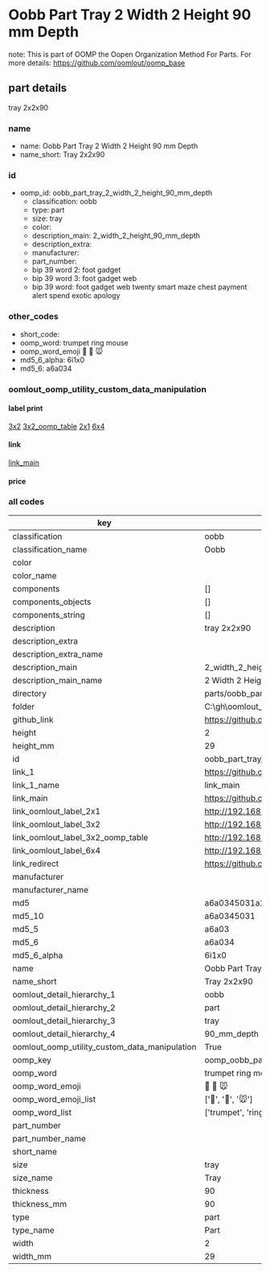# Oobb Part Tray 2 Width 2 Height 90 mm Depth  

note: This is part of OOMP the Oopen Organization Method For Parts. For more details: https://github.com/oomlout/oomp_base

##  part details
  



tray 2x2x90



### name
* name: Oobb Part Tray 2 Width 2 Height 90 mm Depth
* name_short: Tray 2x2x90 
### id
* oomp_id: oobb_part_tray_2_width_2_height_90_mm_depth
  * classification: oobb
  * type: part
  * size: tray
  * color: 
  * description_main: 2_width_2_height_90_mm_depth
  * description_extra: 
  * manufacturer: 
  * part_number: 
  * bip 39 word 2: foot gadget
  * bip 39 word 3: foot gadget web
  * bip 39 word: foot gadget web twenty smart maze chest payment alert spend exotic apology

### other_codes
* short_code: 
* oomp_word: trumpet ring mouse
* oomp_word_emoji :trumpet: :ring: :mouse:
* md5_6_alpha: 6i1x0
* md5_6: a6a034






### oomlout_oomp_utility_custom_data_manipulation
#### label print
[3x2](http://192.168.1.245:1112/?label=oomp%206i1x0)
[3x2_oomp_table](http://192.168.1.108:1112/?label=oomp%206i1x0)
[2x1](http://192.168.1.242:1112/?label=oomp%206i1x0)
[6x4](http://192.168.1.55:1112/?label=oomp%206i1x0)    

#### link

[link_main](https://github.com/oomlout/oomlout_oobb_version_4_generated_parts/tree/main/navigation_oomp/oobb/part/tray/2_width_2_height_90_mm_depth/part)                              

#### price







### all codes 
| key | value |  
| --- | --- |  
| classification | oobb |  
| classification_name | Oobb |  
| color |  |  
| color_name |  |  
| components | [] |  
| components_objects | [] |  
| components_string | [] |  
| description | tray 2x2x90 |  
| description_extra |  |  
| description_extra_name |  |  
| description_main | 2_width_2_height_90_mm_depth |  
| description_main_name | 2 Width 2 Height 90 mm Depth |  
| directory | parts/oobb_part_tray_2_width_2_height_90_mm_depth |  
| folder | C:\gh\oomlout_oobb_version_4_generated_parts\parts\oobb_part_tray_2_width_2_height_90_mm_depth |  
| github_link | https://github.com/oomlout/oomlout_oomp_part_src/tree/main/parts/oobb_part_tray_2_width_2_height_90_mm_depth |  
| height | 2 |  
| height_mm | 29 |  
| id | oobb_part_tray_2_width_2_height_90_mm_depth |  
| link_1 | https://github.com/oomlout/oomlout_oobb_version_4_generated_parts/tree/main/navigation_oomp/oobb/part/tray/2_width_2_height_90_mm_depth/part |  
| link_1_name | link_main |  
| link_main | https://github.com/oomlout/oomlout_oobb_version_4_generated_parts/tree/main/navigation_oomp/oobb/part/tray/2_width_2_height_90_mm_depth/part |  
| link_oomlout_label_2x1 | http://192.168.1.242:1112/?label=oomp%206i1x0 |  
| link_oomlout_label_3x2 | http://192.168.1.245:1112/?label=oomp%206i1x0 |  
| link_oomlout_label_3x2_oomp_table | http://192.168.1.108:1112/?label=oomp%206i1x0 |  
| link_oomlout_label_6x4 | http://192.168.1.55:1112/?label=oomp%206i1x0 |  
| link_redirect | https://github.com/oomlout/oomlout_oobb_version_4_generated_parts/tree/main/parts/oobb_tray_02_02_90 |  
| manufacturer |  |  
| manufacturer_name |  |  
| md5 | a6a0345031a1a4f226664eb3f197aad7 |  
| md5_10 | a6a0345031 |  
| md5_5 | a6a03 |  
| md5_6 | a6a034 |  
| md5_6_alpha | 6i1x0 |  
| name | Oobb Part Tray 2 Width 2 Height 90 mm Depth |  
| name_short | Tray 2x2x90  |  
| oomlout_detail_hierarchy_1 | oobb |  
| oomlout_detail_hierarchy_2 | part |  
| oomlout_detail_hierarchy_3 | tray |  
| oomlout_detail_hierarchy_4 | 90_mm_depth |  
| oomlout_oomp_utility_custom_data_manipulation | True |  
| oomp_key | oomp_oobb_part_tray_2_width_2_height_90_mm_depth |  
| oomp_word | trumpet ring mouse |  
| oomp_word_emoji | :trumpet: :ring: :mouse: |  
| oomp_word_emoji_list | [':trumpet:', ':ring:', ':mouse:'] |  
| oomp_word_list | ['trumpet', 'ring', 'mouse'] |  
| part_number |  |  
| part_number_name |  |  
| short_name |  |  
| size | tray |  
| size_name | Tray |  
| thickness | 90 |  
| thickness_mm | 90 |  
| type | part |  
| type_name | Part |  
| width | 2 |  
| width_mm | 29 |  
